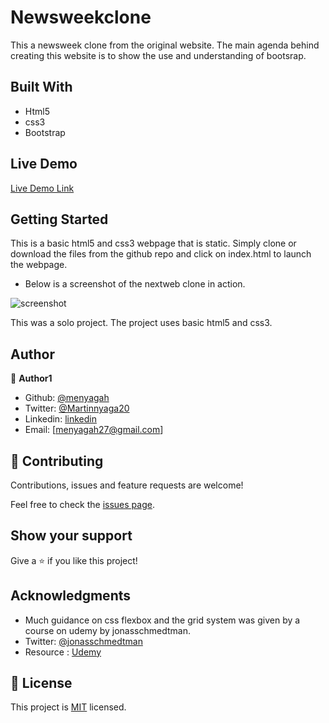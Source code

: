 # Newsweekclone
This a newsweek clone from the original website. The main agenda behind creating this website is to show the use and understanding of bootsrap.

## Built With

- Html5
- css3
- Bootstrap


## Live Demo

[Live Demo Link](https://rawcdn.githack.com/menyagah/Newsweekclone/b1ccb396c4edc4b52c645bca7f8180f10665012d/index.html)


## Getting Started

This is a basic html5 and css3 webpage that is static. Simply clone or download the files from the github repo and click on index.html to launch the webpage.

- Below is a screenshot of the nextweb clone in action.

![screenshot](img/screenshot.png)



This was a solo project. The project uses basic html5 and css3. 




## Author

👤 **Author1**

- Github: [@menyagah](https://github.com/menyagah)
- Twitter: [@Martinnyaga20](https://twitter.com/Martinnyaga20)
- Linkedin: [linkedin](https://linkedin.com/linkedinhandle)
- Email: [menyagah27@gmail.com]


## 🤝 Contributing

Contributions, issues and feature requests are welcome!

Feel free to check the [issues page](issues/).

## Show your support

Give a ⭐️ if you like this project!

## Acknowledgments

- Much guidance on css flexbox and the grid system was given by a course on udemy by jonasschmedtman.
- Twitter: [@jonasschmedtman](https://twitter.com/jonasschmedtman)
- Resource : [Udemy](https://www.udemy.com/course/advanced-css-and-sass/learn/lecture/8274380#overview)

## 📝 License

This project is [MIT](lic.url) licensed.

